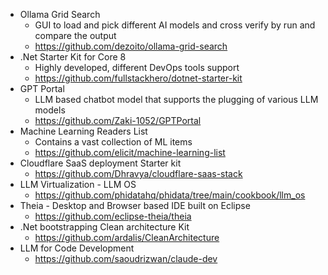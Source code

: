 - Ollama Grid Search
  - GUI to load and pick different AI models and cross verify by run and compare the output
  -  https://github.com/dezoito/ollama-grid-search
- .Net Starter Kit for Core 8
  - Highly developed, different DevOps tools support 
  - https://github.com/fullstackhero/dotnet-starter-kit
- GPT Portal
  - LLM based chatbot model that supports the plugging of various LLM models
  - https://github.com/Zaki-1052/GPTPortal
- Machine Learning Readers List
    - Contains a vast collection of ML items
    - https://github.com/elicit/machine-learning-list
- Cloudflare SaaS deployment Starter kit
  - https://github.com/Dhravya/cloudflare-saas-stack
- LLM Virtualization - LLM OS
  - https://github.com/phidatahq/phidata/tree/main/cookbook/llm_os
- Theia - Desktop and Browser based IDE built on Eclipse
  - https://github.com/eclipse-theia/theia
- .Net bootstrapping Clean architecture Kit
  - https://github.com/ardalis/CleanArchitecture
- LLM for Code Development
  - https://github.com/saoudrizwan/claude-dev